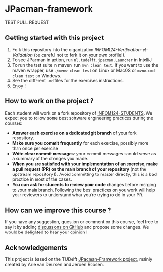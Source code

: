 # JPacman-framework

TEST PULL REQUEST

## Getting started with this project

1. Fork this repository into the organization _INFOM124-Verification-et-Validation_ (be careful not to fork it on your _own_ profile!).
2. To see JPacman in action, run `nl.tudelft.jpacman.Launcher` in IntelliJ
3. To run the test suite in maven, run `mvn clean test`. If you want to use the maven wrapper, use `./mvnw clean test` on Linux or MacOS or `mvnw.cmd clean test` on Windows.
4. See the different `.md` files for the exercises instructions.
5. Enjoy !

## How to work on the project ?

Each student will work on a fork repository of [INFOM124-STUDENTS](https://github.com/INFOM124-Verification-et-Validation/INFOM124-STUDENTS). We expect you to follow some best software engineering practices during the courses:

- **Answer each exercise on a dedicated git branch** of your fork repository.
- **Make sure you commit frequently** for each exercise, possibly more than once per exercise
- **Write clear commit messages**: your commit messages should serve as a summary of the changes you made.
- **When you are satisfied with your implementation of an exercise, make a pull request (PR) on the main branch of your repository** (not the upstream repository !). Avoid committing to master directly, this is a bad practice in most of the cases.
- **You can ask for students to review your code** changes before merging to your main branch. Following the best practices on you work will help your reviewers to understand what you're trying to do in your PR.

## How can we improve this course ?

If you have any suggestion, question or comment on this course, feel free to say it by adding [discussions on GitHub](https://github.com/orgs/INFOM124-Verification-et-Validation/discussions) and propose some changes. We would be delighted to hear your opinion !

## Acknowledgements

This project is based on the TUDelft [JPacman-Framework project](https://github.com/SERG-Delft/jpacman-framework), mainly created by Arie van Deursen and Jeroen Roosen.
